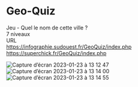 # Geo-Quiz
Jeu - Quel le nom de cette ville ?</br>
7 niveaux</br>
URL</br>
https://infographie.sudouest.fr/GeoQuiz/index.php</br>
https://superchick.fr/GeoQuiz/index.php</br>

![Capture d’écran 2023-01-23 à 13 12 47](https://user-images.githubusercontent.com/29578113/214041742-b4c95245-ec6c-4fdf-b1e9-a18543343d5c.png)
![Capture d’écran 2023-01-23 à 13 14 00](https://user-images.githubusercontent.com/29578113/214041779-3c0036cf-f5a3-42a0-a770-a4107c404d72.png)
![Capture d’écran 2023-01-23 à 13 14 55](https://user-images.githubusercontent.com/29578113/214041805-288b4f2e-843c-409b-af96-167df927188e.png)
